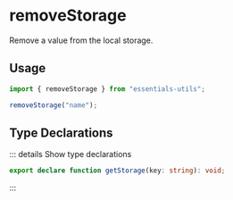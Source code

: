 # removeStorage

Remove a value from the local storage.

## Usage

```js
import { removeStorage } from "essentials-utils";

removeStorage("name");
```

## Type Declarations

::: details Show type declarations

```ts
export declare function getStorage(key: string): void;
```

:::
